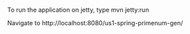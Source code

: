 To run the application on jetty, type 
mvn jetty:run

Navigate to http://localhost:8080/us1-spring-primenum-gen/ 